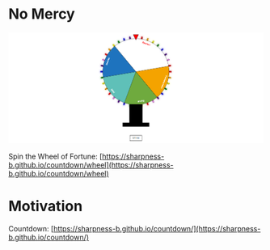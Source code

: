 # No Mercy
![Wheel of Fortune](illustration.png)

Spin the Wheel of Fortune: [https://sharpness-b.github.io/countdown/wheel](https://sharpness-b.github.io/countdown/wheel)

# Motivation
Countdown: [https://sharpness-b.github.io/countdown/](https://sharpness-b.github.io/countdown/)
